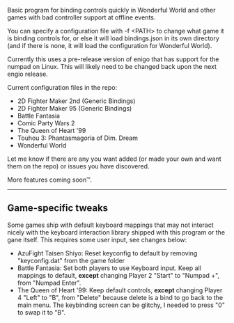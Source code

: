 Basic program for binding controls quickly in Wonderful World and other games with bad controller support at offline events.

You can specify a configuration file with -f \<PATH\> to change what game it is binding controls for, or else it will load bindings.json in its own directory (and if there is none, it will load the configuration for Wonderful World).

Currently this uses a pre-release version of enigo that has support for the numpad on Linux. This will likely need to be changed back upon the next engio release.

Current configuration files in the repo:
- 2D Fighter Maker 2nd (Generic Bindings)
- 2D Fighter Maker 95 (Generic Bindings)
- Battle Fantasia
- Comic Party Wars 2
- The Queen of Heart '99
- Touhou 3: Phantasmagoria of Dim. Dream
- Wonderful World

Let me know if there are any you want added (or made your own and want them on the repo) or issues you have discovered.

More features coming soon™.

----

## Game-specific tweaks
Some games ship with default keyboard mappings that may not interact nicely with the keyboard interaction library shipped with this program or the gane itself. This requires some user input, see changes below:

- AzuFight Taisen Shiyo: Reset keyconfig to default by removing "keyconfig.dat" from the game folder
- Battle Fantasia: Set both players to use Keyboard input. Keep all mappings to default, **except** changing Player 2 "Start" to "Numpad +", from "Numpad Enter".
- The Queen of Heart '99: Keep default controls, **except** changing Player 4 "Left" to "B", from "Delete" because delete is a bind to go back to the main menu. The keybinding screen can be glitchy, I needed to press "0" to swap it to "B".
